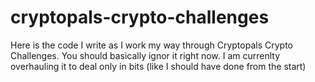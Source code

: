 # cryptopals-crypto-challenges
Here is the code I write as I work my way through Cryptopals Crypto Challenges. 
You should basically ignor it right now. I am currenlty overhauling it to deal only in bits (like I should have done from the start)
